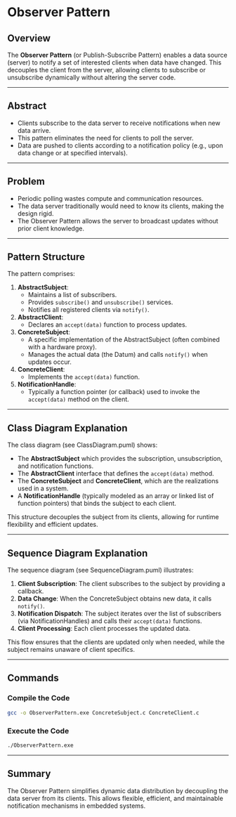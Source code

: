 # Observer Pattern

## Overview
The **Observer Pattern** (or Publish-Subscribe Pattern) enables a data source (server) to notify a set of interested clients when data have changed. This decouples the client from the server, allowing clients to subscribe or unsubscribe dynamically without altering the server code.

---

## Abstract
- Clients subscribe to the data server to receive notifications when new data arrive.
- This pattern eliminates the need for clients to poll the server.
- Data are pushed to clients according to a notification policy (e.g., upon data change or at specified intervals).

---

## Problem
- Periodic polling wastes compute and communication resources.
- The data server traditionally would need to know its clients, making the design rigid.
- The Observer Pattern allows the server to broadcast updates without prior client knowledge.

---

## Pattern Structure
The pattern comprises:
1. **AbstractSubject**:
   - Maintains a list of subscribers.
   - Provides `subscribe()` and `unsubscribe()` services.
   - Notifies all registered clients via `notify()`.
2. **AbstractClient**:
   - Declares an `accept(data)` function to process updates.
3. **ConcreteSubject**:
   - A specific implementation of the AbstractSubject (often combined with a hardware proxy).
   - Manages the actual data (the Datum) and calls `notify()` when updates occur.
4. **ConcreteClient**:
   - Implements the `accept(data)` function.
5. **NotificationHandle**:
   - Typically a function pointer (or callback) used to invoke the `accept(data)` method on the client.

---

## Class Diagram Explanation
The class diagram (see ClassDiagram.puml) shows:
- The **AbstractSubject** which provides the subscription, unsubscription, and notification functions.
- The **AbstractClient** interface that defines the `accept(data)` method.
- The **ConcreteSubject** and **ConcreteClient**, which are the realizations used in a system.
- A **NotificationHandle** (typically modeled as an array or linked list of function pointers) that binds the subject to each client.

This structure decouples the subject from its clients, allowing for runtime flexibility and efficient updates.

---

## Sequence Diagram Explanation
The sequence diagram (see SequenceDiagram.puml) illustrates:
1. **Client Subscription**: The client subscribes to the subject by providing a callback.
2. **Data Change**: When the ConcreteSubject obtains new data, it calls `notify()`.
3. **Notification Dispatch**: The subject iterates over the list of subscribers (via NotificationHandles) and calls their `accept(data)` functions.
4. **Client Processing**: Each client processes the updated data.

This flow ensures that the clients are updated only when needed, while the subject remains unaware of client specifics.

---

## Commands

### Compile the Code
```bash
gcc -o ObserverPattern.exe ConcreteSubject.c ConcreteClient.c
```

### Execute the Code
```bash
./ObserverPattern.exe
```

---

## Summary
The Observer Pattern simplifies dynamic data distribution by decoupling the data server from its clients. This allows flexible, efficient, and maintainable notification mechanisms in embedded systems.
